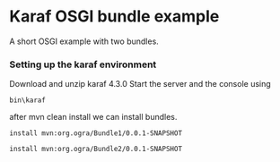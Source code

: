 # Karaf OSGI bundle example

A short OSGI example with two bundles.

### Setting up the karaf environment
Download and unzip karaf 4.3.0 Start the server and the console using

```
bin\karaf
```

after mvn clean install we can install bundles. 

```
install mvn:org.ogra/Bundle1/0.0.1-SNAPSHOT
```

```
install mvn:org.ogra/Bundle2/0.0.1-SNAPSHOT
```
